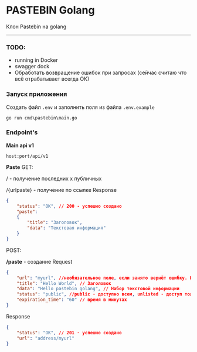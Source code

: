 # PASTEBIN Golang

Клон Pastebin на golang

---

### TODO:
* running in Docker
* swagger dock
* Обработать возвращение ошибок при запросах (сейчас считаю что всё отрабатывает всегда ОК)

### Запуск приложения

Создать файл `.env` и заполнить поля из файла `.env.example` 
```Shell
go run cmd\pastebin\main.go
```


### Endpoint's
**Main api v1**
```
host:port/api/v1
```

**Paste**
GET:

/ - получение последних x публичных

/{urlpaste} - получение по ссылке
Response
```JSON
{
    "status": "OK", // 200 - успешно создано
    "paste": 
    {
        "title": "Заголовок",
        "data": "Текстовая информация"
    }
}
```


POST:

**/paste** - создание
Request
```JSON
{
    "url": "myurl", //необязательное поле, если занято вернёт ошибку. Если не указано будет сгенерировано автоматически (hash)
    "title": "Hello World", // Заголовок
    "data": "Hello pastebin golang", // Набор текстовой информации
    "status": "public", //public - доступно всем, unlisted - доступ только по ссылке
    "expiration_time": "60" // время в минутах
}
```
Response
```JSON
{
    "status": "OK", // 201 - успешно создано
    "url": "address/myurl"
}
```